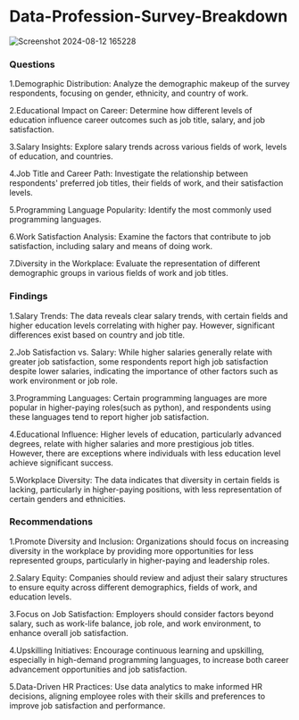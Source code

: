 # Data-Profession-Survey-Breakdown

![Screenshot 2024-08-12 165228](https://github.com/user-attachments/assets/9bcf771a-d9b7-46e4-9ddf-3e01e4b1b4d0)


### Questions
1.Demographic Distribution: Analyze the demographic makeup of the survey respondents, focusing on gender, ethnicity, and country of work.

2.Educational Impact on Career: Determine how different levels of education influence career outcomes such as job title, salary, and job satisfaction.

3.Salary Insights: Explore salary trends across various fields of work, levels of education, and countries.

4.Job Title and Career Path: Investigate the relationship between respondents' preferred job titles, their fields of work, and their satisfaction levels.

5.Programming Language Popularity: Identify the most commonly used programming languages.

6.Work Satisfaction Analysis: Examine the factors that contribute to job satisfaction, including salary and means of doing work.

7.Diversity in the Workplace: Evaluate the representation of different demographic groups in various fields of work and job titles.


### Findings
1.Salary Trends: The data reveals clear salary trends, with certain fields and higher education levels correlating with higher pay. However, significant differences exist based on country and job title.

2.Job Satisfaction vs. Salary: While higher salaries generally relate with greater job satisfaction, some respondents report high job satisfaction despite lower salaries, indicating the importance of other factors such as work environment or job role.

3.Programming Languages: Certain programming languages are more popular in higher-paying roles(such as python), and respondents using these languages tend to report higher job satisfaction.

4.Educational Influence: Higher levels of education, particularly advanced degrees, relate with higher salaries and more prestigious job titles. However, there are exceptions where individuals with less education level achieve significant success.

5.Workplace Diversity: The data indicates that diversity in certain fields is lacking, particularly in higher-paying positions, with less representation of certain genders and ethnicities.


### Recommendations
1.Promote Diversity and Inclusion: Organizations should focus on increasing diversity in the workplace by providing more opportunities for less represented groups, particularly in higher-paying and leadership roles.

2.Salary Equity: Companies should review and adjust their salary structures to ensure equity across different demographics, fields of work, and education levels.

3.Focus on Job Satisfaction: Employers should consider factors beyond salary, such as work-life balance, job role, and work environment, to enhance overall job satisfaction.

4.Upskilling Initiatives: Encourage continuous learning and upskilling, especially in high-demand programming languages, to increase both career advancement opportunities and job satisfaction.

5.Data-Driven HR Practices: Use data analytics to make informed HR decisions, aligning employee roles with their skills and preferences to improve job satisfaction and performance.
